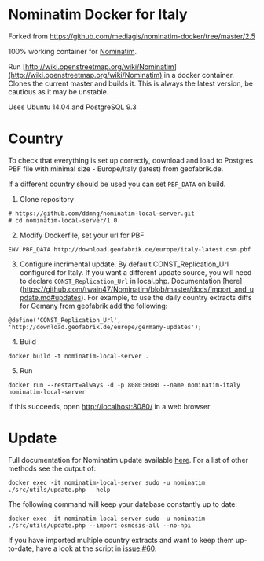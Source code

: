 # Nominatim Docker for Italy

Forked from https://github.com/mediagis/nominatim-docker/tree/master/2.5

100% working container for [Nominatim](https://github.com/twain47/Nominatim).

Run [http://wiki.openstreetmap.org/wiki/Nominatim](http://wiki.openstreetmap.org/wiki/Nominatim) in a docker container. Clones the current master and builds it. This is always the latest version, be cautious as it may be unstable.

Uses Ubuntu 14.04 and PostgreSQL 9.3

# Country
To check that everything is set up correctly, download and load to Postgres PBF file with minimal size - Europe/Italy (latest) from geofabrik.de.

If a different country should be used you can set `PBF_DATA` on build.

1. Clone repository

  ```
  # https://github.com/ddmng/nominatim-local-server.git
  # cd nominatim-local-server/1.0
  ```

2. Modify Dockerfile, set your url for PBF

  ```
  ENV PBF_DATA http://download.geofabrik.de/europe/italy-latest.osm.pbf
  ```
3. Configure incrimental update. By default CONST_Replication_Url configured for Italy.
If you want a different update source, you will need to declare `CONST_Replication_Url` in local.php. Documentation [here] (https://github.com/twain47/Nominatim/blob/master/docs/Import_and_update.md#updates). For example, to use the daily country extracts diffs for Gemany from geofabrik add the following:
  ```
  @define('CONST_Replication_Url', 'http://download.geofabrik.de/europe/germany-updates');
  ```

4. Build 

  ```
  docker build -t nominatim-local-server .
  ```
5. Run

  ```
  docker run --restart=always -d -p 8080:8080 --name nominatim-italy nominatim-local-server
  ```
  If this succeeds, open [http://localhost:8080/](http:/localhost:8080) in a web browser

# Update

Full documentation for Nominatim update available [here](https://github.com/twain47/Nominatim/blob/master/docs/Import_and_update.md#updates). For a list of other methods see the output of:
  ```
  docker exec -it nominatim-local-server sudo -u nominatim ./src/utils/update.php --help
  ```

The following command will keep your database constantly up to date:
  ```
  docker exec -it nominatim-local-server sudo -u nominatim ./src/utils/update.php --import-osmosis-all --no-npi
  ```
If you have imported multiple country extracts and want to keep them
up-to-date, have a look at the script in
[issue #60](https://github.com/twain47/Nominatim/issues/60).
